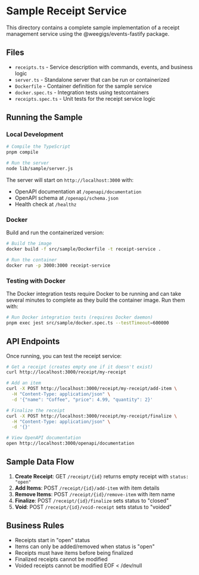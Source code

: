 # Sample Receipt Service

This directory contains a complete sample implementation of a receipt management service using the @weegigs/events-fastify package.

## Files

- `receipts.ts` - Service description with commands, events, and business logic
- `server.ts` - Standalone server that can be run or containerized
- `Dockerfile` - Container definition for the sample service
- `docker.spec.ts` - Integration tests using testcontainers
- `receipts.spec.ts` - Unit tests for the receipt service logic

## Running the Sample

### Local Development

```bash
# Compile the TypeScript
pnpm compile

# Run the server
node lib/sample/server.js
```

The server will start on `http://localhost:3000` with:
- OpenAPI documentation at `/openapi/documentation`
- OpenAPI schema at `/openapi/schema.json`
- Health check at `/healthz`

### Docker

Build and run the containerized version:

```bash
# Build the image
docker build -f src/sample/Dockerfile -t receipt-service .

# Run the container
docker run -p 3000:3000 receipt-service
```

### Testing with Docker

The Docker integration tests require Docker to be running and can take several minutes to complete as they build the container image. Run them with:

```bash
# Run Docker integration tests (requires Docker daemon)
pnpm exec jest src/sample/docker.spec.ts --testTimeout=600000
```

## API Endpoints

Once running, you can test the receipt service:

```bash
# Get a receipt (creates empty one if it doesn't exist)
curl http://localhost:3000/receipt/my-receipt

# Add an item
curl -X POST http://localhost:3000/receipt/my-receipt/add-item \
  -H "Content-Type: application/json" \
  -d '{"name": "Coffee", "price": 4.99, "quantity": 2}'

# Finalize the receipt
curl -X POST http://localhost:3000/receipt/my-receipt/finalize \
  -H "Content-Type: application/json" \
  -d '{}'

# View OpenAPI documentation
open http://localhost:3000/openapi/documentation
```

## Sample Data Flow

1. **Create Receipt**: GET `/receipt/{id}` returns empty receipt with `status: "open"`
2. **Add Items**: POST `/receipt/{id}/add-item` with item details
3. **Remove Items**: POST `/receipt/{id}/remove-item` with item name
4. **Finalize**: POST `/receipt/{id}/finalize` sets status to "closed"
5. **Void**: POST `/receipt/{id}/void-receipt` sets status to "voided"

## Business Rules

- Receipts start in "open" status
- Items can only be added/removed when status is "open"
- Receipts must have items before being finalized
- Finalized receipts cannot be modified
- Voided receipts cannot be modified
EOF < /dev/null